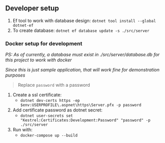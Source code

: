 ## Developer setup
1. Ef tool to work with database design: `dotnet tool install --global dotnet-ef`
1. To create database: `dotnet ef database update -s ./src/server`

### Docker setup for development

*PS: As of currently, a database must exist in ./src/server/database.db for this project to work with docker*

*Since this is just sample application, that will work fine for demonstration purposes*

> Replace `password` with a password
1. Create a ssl certificate:
   - `dotnet dev-certs https -ep $env:USERPROFILE\.aspnet\https\Server.pfx -p password`
1. Add certificate password as dotnet secret:
   - `dotnet user-secrets set "Kestrel:Certificates:Development:Password" "password" -p ./src/server`
1. Run with:
   - `docker-compose up --build`

